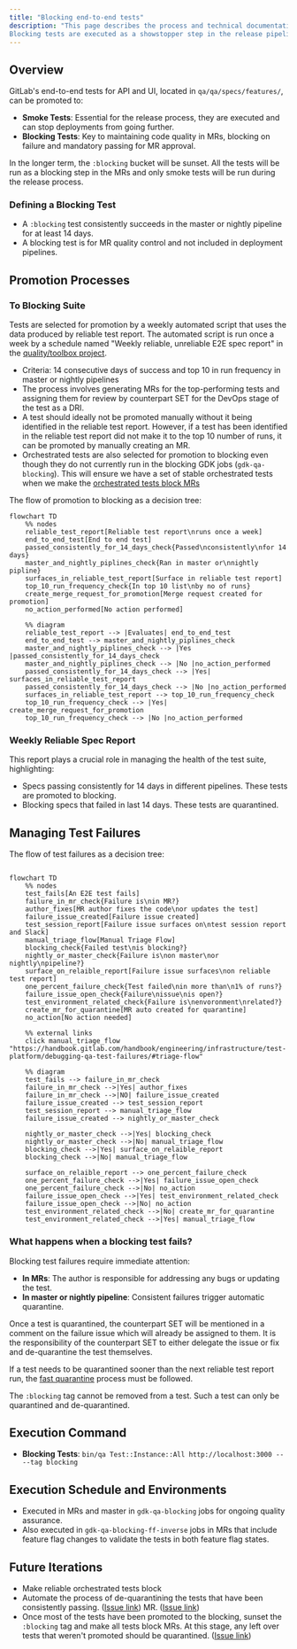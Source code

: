 ```yaml
---
title: "Blocking end-to-end tests"
description: "This page describes the process and technical documentation around blocking end-to-end tests at GitLab.
Blocking tests are executed as a showstopper step in the release pipelines. Blocking tests are executed as a blocking step in MRs but not the deployments."
---
```


## Overview

GitLab's end-to-end tests for API and UI, located in `qa/qa/specs/features/`, can be promoted to:

- **Smoke Tests**: Essential for the release process, they are executed and can stop deployments from going further.
- **Blocking Tests**: Key to maintaining code quality in MRs, blocking on failure and mandatory passing for MR approval.

In the longer term, the `:blocking` bucket will be sunset. All the tests will be run as a blocking step in the MRs and
only smoke tests will be run during the release process.

### Defining a Blocking Test

- A `:blocking` test consistently succeeds in the master or nightly pipeline for at least 14 days.
- A blocking test is for MR quality control and not included in deployment pipelines.

## Promotion Processes

### To Blocking Suite

Tests are selected for promotion by a weekly automated script that uses the data produced by reliable test report. The automated script
is run once a week by a schedule named "Weekly reliable, unreliable E2E spec report" in the [quality/toolbox project](https://gitlab.com/gitlab-org/quality/toolbox/-/pipeline_schedules).

- Criteria: 14 consecutive days of success and top 10 in run frequency in master or nightly pipelines
- The process involves generating MRs for the top-performing tests and assigning them for review by counterpart SET for
  the DevOps stage of the test as a DRI.
- A test should ideally not be promoted manually without it being identified in the reliable test report. However, if a
  test has been identified in the reliable test report did not make it to the top 10 number of runs, it can be promoted
  by manually creating an MR.
- Orchestrated tests are also selected for promotion to blocking even though they do not currently run in the blocking GDK jobs (`gdk-qa-blocking`).
  This will ensure we have a set of stable orchestrated tests when we make the [orchestrated tests block MRs](https://gitlab.com/gitlab-org/quality/quality-engineering/team-tasks/-/issues/2516)

The flow of promotion to blocking as a decision tree:

```mermaid
flowchart TD
    %% nodes
    reliable_test_report[Reliable test report\nruns once a week]
    end_to_end_test[End to end test]
    passed_consistently_for_14_days_check{Passed\nconsistently\nfor 14 days}
    master_and_nightly_piplines_check{Ran in master or\nnightly pipline}
    surfaces_in_reliable_test_report[Surface in reliable test report]
    top_10_run_frequency_check{In top 10 list\nby no of runs}
    create_merge_request_for_promotion[Merge request created for promotion]
    no_action_performed[No action performed]

    %% diagram
    reliable_test_report --> |Evaluates| end_to_end_test
    end_to_end_test --> master_and_nightly_piplines_check
    master_and_nightly_piplines_check --> |Yes |passed_consistently_for_14_days_check
    master_and_nightly_piplines_check --> |No |no_action_performed
    passed_consistently_for_14_days_check --> |Yes| surfaces_in_reliable_test_report
    passed_consistently_for_14_days_check --> |No |no_action_performed
    surfaces_in_reliable_test_report --> top_10_run_frequency_check
    top_10_run_frequency_check --> |Yes| create_merge_request_for_promotion
    top_10_run_frequency_check --> |No |no_action_performed
```

### Weekly Reliable Spec Report

This report plays a crucial role in managing the health of the test suite, highlighting:

- Specs passing consistently for 14 days in different pipelines. These tests are promoted to blocking.
- Blocking specs that failed in last 14 days. These tests are quarantined.

## Managing Test Failures

The flow of test failures as a decision tree:

```mermaid

flowchart TD
    %% nodes
    test_fails[An E2E test fails]
    failure_in_mr_check{Failure is\nin MR?}
    author_fixes[MR author fixes the code\nor updates the test]
    failure_issue_created[Failure issue created]
    test_session_report[Failure issue surfaces on\ntest session report and Slack]
    manual_triage_flow[Manual Triage Flow]
    blocking_check{Failed test\nis blocking?}
    nightly_or_master_check{Failure is\non master\nor nightly\npipeline?}
    surface_on_relaible_report[Failure issue surfaces\non reliable test report]
    one_percent_failure_check{Test failed\nin more than\n1% of runs?}
    failure_issue_open_check{Failure\nissue\nis open?}
    test_environment_related_check{Failure is\nenvoronment\nrelated?}
    create_mr_for_quarantine[MR auto created for quarantine]
    no_action[No action needed]

    %% external links
    click manual_triage_flow "https://handbook.gitlab.com/handbook/engineering/infrastructure/test-platform/debugging-qa-test-failures/#triage-flow"

    %% diagram
    test_fails --> failure_in_mr_check
    failure_in_mr_check -->|Yes| author_fixes
    failure_in_mr_check -->|NO| failure_issue_created
    failure_issue_created --> test_session_report
    test_session_report --> manual_triage_flow
    failure_issue_created --> nightly_or_master_check

    nightly_or_master_check -->|Yes| blocking_check
    nightly_or_master_check -->|No| manual_triage_flow
    blocking_check -->|Yes| surface_on_relaible_report
    blocking_check -->|No| manual_triage_flow

    surface_on_relaible_report --> one_percent_failure_check
    one_percent_failure_check -->|Yes| failure_issue_open_check
    one_percent_failure_check -->|No| no_action
    failure_issue_open_check -->|Yes| test_environment_related_check
    failure_issue_open_check -->|No| no_action
    test_environment_related_check -->|No| create_mr_for_quarantine
    test_environment_related_check -->|Yes| manual_triage_flow
```

### What happens when a blocking test fails?

Blocking test failures require immediate attention:

- **In MRs**: The author is responsible for addressing any bugs or updating the test.
- **In master or nightly pipeline**: Consistent failures trigger automatic quarantine.

Once a test is quarantined, the counterpart SET will be mentioned in a comment on the failure issue which will already be assigned to them.
It is the responsibility of the counterpart SET to either delegate the issue or fix and de-quarantine the test themselves.

If a test needs to be quarantined sooner than the next reliable test report run,
the [fast quarantine](/handbook/engineering/infrastructure/test-platform/debugging-qa-test-failures/#fast-quarantine)
process must be followed.

The `:blocking` tag cannot be removed from a test. Such a test can only be quarantined and de-quarantined.

## Execution Command

- **Blocking Tests**: `bin/qa Test::Instance::All http://localhost:3000 -- --tag blocking`

## Execution Schedule and Environments

- Executed in MRs and master in `gdk-qa-blocking` jobs for ongoing quality assurance.
- Also executed in `gdk-qa-blocking-ff-inverse` jobs in MRs that include feature flag changes to validate the tests in both feature flag states.

## Future Iterations

- Make reliable orchestrated tests block
- Automate the process of de-quarantining the tests that have been consistently
  passing. ([Issue link](https://gitlab.com/gitlab-org/quality/quality-engineering/team-tasks/-/issues/1918#phase-3-automate-de-quarantining-update-process-and-docs-okr))
  MR. ([Issue link](https://gitlab.com/gitlab-org/quality/quality-engineering/team-tasks/-/issues/2516))
- Once most of the tests have been promoted to the blocking, sunset the `:blocking` tag and make all tests block MRs. At
  this stage, any left over tests that weren't promoted should be
  quarantined. ([Issue link](https://gitlab.com/gitlab-org/quality/quality-engineering/team-tasks/-/issues/2498))
